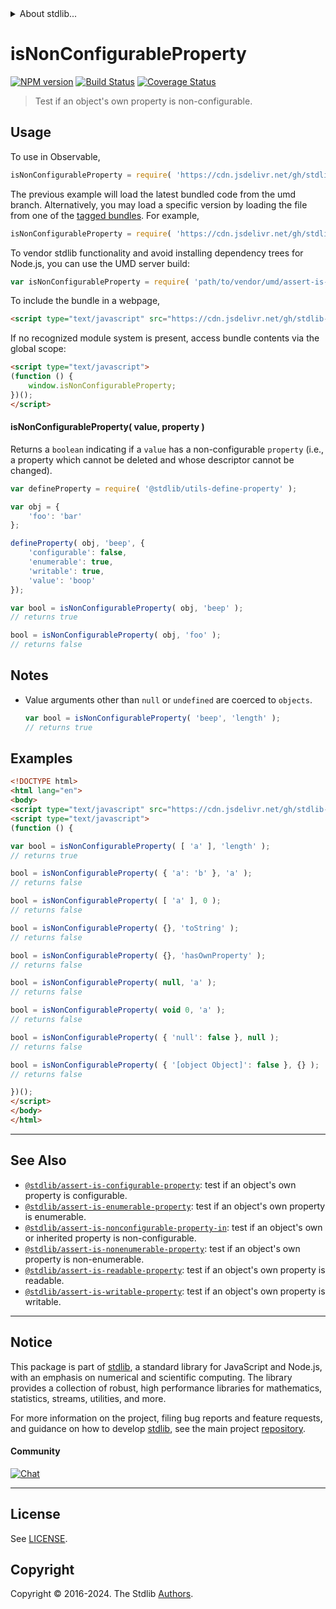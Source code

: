 <!--

@license Apache-2.0

Copyright (c) 2018 The Stdlib Authors.

Licensed under the Apache License, Version 2.0 (the "License");
you may not use this file except in compliance with the License.
You may obtain a copy of the License at

   http://www.apache.org/licenses/LICENSE-2.0

Unless required by applicable law or agreed to in writing, software
distributed under the License is distributed on an "AS IS" BASIS,
WITHOUT WARRANTIES OR CONDITIONS OF ANY KIND, either express or implied.
See the License for the specific language governing permissions and
limitations under the License.

-->


<details>
  <summary>
    About stdlib...
  </summary>
  <p>We believe in a future in which the web is a preferred environment for numerical computation. To help realize this future, we've built stdlib. stdlib is a standard library, with an emphasis on numerical and scientific computation, written in JavaScript (and C) for execution in browsers and in Node.js.</p>
  <p>The library is fully decomposable, being architected in such a way that you can swap out and mix and match APIs and functionality to cater to your exact preferences and use cases.</p>
  <p>When you use stdlib, you can be absolutely certain that you are using the most thorough, rigorous, well-written, studied, documented, tested, measured, and high-quality code out there.</p>
  <p>To join us in bringing numerical computing to the web, get started by checking us out on <a href="https://github.com/stdlib-js/stdlib">GitHub</a>, and please consider <a href="https://opencollective.com/stdlib">financially supporting stdlib</a>. We greatly appreciate your continued support!</p>
</details>

# isNonConfigurableProperty

[![NPM version][npm-image]][npm-url] [![Build Status][test-image]][test-url] [![Coverage Status][coverage-image]][coverage-url] <!-- [![dependencies][dependencies-image]][dependencies-url] -->

> Test if an object's own property is non-configurable.



<section class="usage">

## Usage

To use in Observable,

```javascript
isNonConfigurableProperty = require( 'https://cdn.jsdelivr.net/gh/stdlib-js/assert-is-nonconfigurable-property@umd/browser.js' )
```
The previous example will load the latest bundled code from the umd branch. Alternatively, you may load a specific version by loading the file from one of the [tagged bundles](https://github.com/stdlib-js/assert-is-nonconfigurable-property/tags). For example,

```javascript
isNonConfigurableProperty = require( 'https://cdn.jsdelivr.net/gh/stdlib-js/assert-is-nonconfigurable-property@v0.2.1-umd/browser.js' )
```

To vendor stdlib functionality and avoid installing dependency trees for Node.js, you can use the UMD server build:

```javascript
var isNonConfigurableProperty = require( 'path/to/vendor/umd/assert-is-nonconfigurable-property/index.js' )
```

To include the bundle in a webpage,

```html
<script type="text/javascript" src="https://cdn.jsdelivr.net/gh/stdlib-js/assert-is-nonconfigurable-property@umd/browser.js"></script>
```

If no recognized module system is present, access bundle contents via the global scope:

```html
<script type="text/javascript">
(function () {
    window.isNonConfigurableProperty;
})();
</script>
```

#### isNonConfigurableProperty( value, property )

Returns a `boolean` indicating if a `value` has a non-configurable `property` (i.e., a property which cannot be deleted and whose descriptor cannot be changed).

```javascript
var defineProperty = require( '@stdlib/utils-define-property' );

var obj = {
    'foo': 'bar'
};

defineProperty( obj, 'beep', {
    'configurable': false,
    'enumerable': true,
    'writable': true,
    'value': 'boop'
});

var bool = isNonConfigurableProperty( obj, 'beep' );
// returns true

bool = isNonConfigurableProperty( obj, 'foo' );
// returns false
```

</section>

<!-- /.usage -->

<section class="notes">

## Notes

-   Value arguments other than `null` or `undefined` are coerced to `objects`.

    ```javascript
    var bool = isNonConfigurableProperty( 'beep', 'length' );
    // returns true
    ```

</section>

<!-- /.notes -->

<section class="examples">

## Examples

<!-- eslint-disable object-curly-newline -->

<!-- eslint no-undef: "error" -->

```html
<!DOCTYPE html>
<html lang="en">
<body>
<script type="text/javascript" src="https://cdn.jsdelivr.net/gh/stdlib-js/assert-is-nonconfigurable-property@umd/browser.js"></script>
<script type="text/javascript">
(function () {

var bool = isNonConfigurableProperty( [ 'a' ], 'length' );
// returns true

bool = isNonConfigurableProperty( { 'a': 'b' }, 'a' );
// returns false

bool = isNonConfigurableProperty( [ 'a' ], 0 );
// returns false

bool = isNonConfigurableProperty( {}, 'toString' );
// returns false

bool = isNonConfigurableProperty( {}, 'hasOwnProperty' );
// returns false

bool = isNonConfigurableProperty( null, 'a' );
// returns false

bool = isNonConfigurableProperty( void 0, 'a' );
// returns false

bool = isNonConfigurableProperty( { 'null': false }, null );
// returns false

bool = isNonConfigurableProperty( { '[object Object]': false }, {} );
// returns false

})();
</script>
</body>
</html>
```

</section>

<!-- /.examples -->

<!-- Section for related `stdlib` packages. Do not manually edit this section, as it is automatically populated. -->

<section class="related">

* * *

## See Also

-   <span class="package-name">[`@stdlib/assert-is-configurable-property`][@stdlib/assert/is-configurable-property]</span><span class="delimiter">: </span><span class="description">test if an object's own property is configurable.</span>
-   <span class="package-name">[`@stdlib/assert-is-enumerable-property`][@stdlib/assert/is-enumerable-property]</span><span class="delimiter">: </span><span class="description">test if an object's own property is enumerable.</span>
-   <span class="package-name">[`@stdlib/assert-is-nonconfigurable-property-in`][@stdlib/assert/is-nonconfigurable-property-in]</span><span class="delimiter">: </span><span class="description">test if an object's own or inherited property is non-configurable.</span>
-   <span class="package-name">[`@stdlib/assert-is-nonenumerable-property`][@stdlib/assert/is-nonenumerable-property]</span><span class="delimiter">: </span><span class="description">test if an object's own property is non-enumerable.</span>
-   <span class="package-name">[`@stdlib/assert-is-readable-property`][@stdlib/assert/is-readable-property]</span><span class="delimiter">: </span><span class="description">test if an object's own property is readable.</span>
-   <span class="package-name">[`@stdlib/assert-is-writable-property`][@stdlib/assert/is-writable-property]</span><span class="delimiter">: </span><span class="description">test if an object's own property is writable.</span>

</section>

<!-- /.related -->

<!-- Section for all links. Make sure to keep an empty line after the `section` element and another before the `/section` close. -->


<section class="main-repo" >

* * *

## Notice

This package is part of [stdlib][stdlib], a standard library for JavaScript and Node.js, with an emphasis on numerical and scientific computing. The library provides a collection of robust, high performance libraries for mathematics, statistics, streams, utilities, and more.

For more information on the project, filing bug reports and feature requests, and guidance on how to develop [stdlib][stdlib], see the main project [repository][stdlib].

#### Community

[![Chat][chat-image]][chat-url]

---

## License

See [LICENSE][stdlib-license].


## Copyright

Copyright &copy; 2016-2024. The Stdlib [Authors][stdlib-authors].

</section>

<!-- /.stdlib -->

<!-- Section for all links. Make sure to keep an empty line after the `section` element and another before the `/section` close. -->

<section class="links">

[npm-image]: http://img.shields.io/npm/v/@stdlib/assert-is-nonconfigurable-property.svg
[npm-url]: https://npmjs.org/package/@stdlib/assert-is-nonconfigurable-property

[test-image]: https://github.com/stdlib-js/assert-is-nonconfigurable-property/actions/workflows/test.yml/badge.svg?branch=v0.2.1
[test-url]: https://github.com/stdlib-js/assert-is-nonconfigurable-property/actions/workflows/test.yml?query=branch:v0.2.1

[coverage-image]: https://img.shields.io/codecov/c/github/stdlib-js/assert-is-nonconfigurable-property/main.svg
[coverage-url]: https://codecov.io/github/stdlib-js/assert-is-nonconfigurable-property?branch=main

<!--

[dependencies-image]: https://img.shields.io/david/stdlib-js/assert-is-nonconfigurable-property.svg
[dependencies-url]: https://david-dm.org/stdlib-js/assert-is-nonconfigurable-property/main

-->

[chat-image]: https://img.shields.io/gitter/room/stdlib-js/stdlib.svg
[chat-url]: https://app.gitter.im/#/room/#stdlib-js_stdlib:gitter.im

[stdlib]: https://github.com/stdlib-js/stdlib

[stdlib-authors]: https://github.com/stdlib-js/stdlib/graphs/contributors

[umd]: https://github.com/umdjs/umd
[es-module]: https://developer.mozilla.org/en-US/docs/Web/JavaScript/Guide/Modules

[deno-url]: https://github.com/stdlib-js/assert-is-nonconfigurable-property/tree/deno
[deno-readme]: https://github.com/stdlib-js/assert-is-nonconfigurable-property/blob/deno/README.md
[umd-url]: https://github.com/stdlib-js/assert-is-nonconfigurable-property/tree/umd
[umd-readme]: https://github.com/stdlib-js/assert-is-nonconfigurable-property/blob/umd/README.md
[esm-url]: https://github.com/stdlib-js/assert-is-nonconfigurable-property/tree/esm
[esm-readme]: https://github.com/stdlib-js/assert-is-nonconfigurable-property/blob/esm/README.md
[branches-url]: https://github.com/stdlib-js/assert-is-nonconfigurable-property/blob/main/branches.md

[stdlib-license]: https://raw.githubusercontent.com/stdlib-js/assert-is-nonconfigurable-property/main/LICENSE

<!-- <related-links> -->

[@stdlib/assert/is-configurable-property]: https://github.com/stdlib-js/assert-is-configurable-property/tree/umd

[@stdlib/assert/is-enumerable-property]: https://github.com/stdlib-js/assert-is-enumerable-property/tree/umd

[@stdlib/assert/is-nonconfigurable-property-in]: https://github.com/stdlib-js/assert-is-nonconfigurable-property-in/tree/umd

[@stdlib/assert/is-nonenumerable-property]: https://github.com/stdlib-js/assert-is-nonenumerable-property/tree/umd

[@stdlib/assert/is-readable-property]: https://github.com/stdlib-js/assert-is-readable-property/tree/umd

[@stdlib/assert/is-writable-property]: https://github.com/stdlib-js/assert-is-writable-property/tree/umd

<!-- </related-links> -->

</section>

<!-- /.links -->
